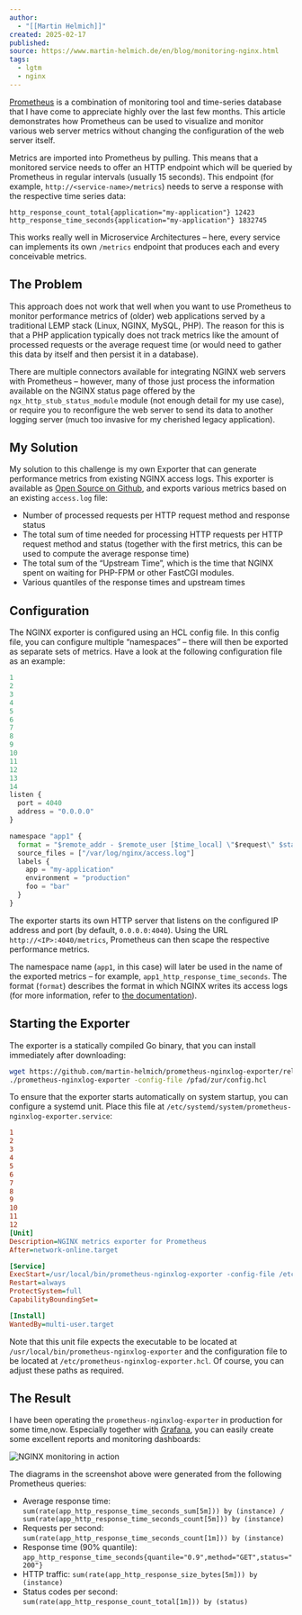 ```yaml
---
author:
  - "[[Martin Helmich]]"
created: 2025-02-17
published: 
source: https://www.martin-helmich.de/en/blog/monitoring-nginx.html
tags:
  - lgtm
  - nginx
---
```

[Prometheus](http://prometheus.io/) is a combination of monitoring tool and time-series database that I have come to appreciate highly over the last few months. This article demonstrates how Prometheus can be used to visualize and monitor various web server metrics without changing the configuration of the web server itself.

Metrics are imported into Prometheus by pulling. This means that a monitored service needs to offer an HTTP endpoint which will be queried by Prometheus in regular intervals (usually 15 seconds). This endpoint (for example, `http://<service-name>/metrics`) needs to serve a response with the respective time series data:

```plaintext
http_response_count_total{application="my-application"} 12423
http_response_time_seconds{application="my-application"} 1832745
```

This works really well in Microservice Architectures – here, every service can implements its own `/metrics` endpoint that produces each and every conceivable metrics.

## The Problem

This approach does not work that well when you want to use Prometheus to monitor performance metrics of (older) web applications served by a traditional LEMP stack (Linux, NGINX, MySQL, PHP). The reason for this is that a PHP application typically does not track metrics like the amount of processed requests or the average request time (or would need to gather this data by itself and then persist it in a database).

There are multiple connectors available for integrating NGINX web servers with Prometheus – however, many of those just process the information available on the NGINX status page offered by the `ngx_http_stub_status_module` module (not enough detail for my use case), or require you to reconfigure the web server to send its data to another logging server (much too invasive for my cherished legacy application).

## My Solution

My solution to this challenge is my own Exporter that can generate performance metrics from existing NGINX access logs. This exporter is available as [Open Source on Github](https://github.com/martin-helmich/prometheus-nginxlog-exporter), and exports various metrics based on an existing `access.log` file:

- Number of processed requests per HTTP request method and response status
- The total sum of time needed for processing HTTP requests per HTTP request method and status (together with the first metrics, this can be used to compute the average response time)
- The total sum of the “Upstream Time”, which is the time that NGINX spent on waiting for PHP-FPM or other FastCGI modules.
- Various quantiles of the response times and upstream times

## Configuration

The NGINX exporter is configured using an HCL config file. In this config file, you can configure multiple “namespaces” – there will then be exported as separate sets of metrics. Have a look at the following configuration file as an example:

```tf
1
2
3
4
5
6
7
8
9
10
11
12
13
14
listen {
  port = 4040
  address = "0.0.0.0"
}

namespace "app1" {
  format = "$remote_addr - $remote_user [$time_local] \"$request\" $status $body_bytes_sent \"$http_referer\" \"$http_user_agent\" \"$http_x_forwarded_for\""
  source_files = ["/var/log/nginx/access.log"]
  labels {
    app = "my-application"
    environment = "production"
    foo = "bar"
  }
}
```

The exporter starts its own HTTP server that listens on the configured IP address and port (by default, `0.0.0.0:4040`). Using the URL `http://<IP>:4040/metrics`, Prometheus can then scape the respective performance metrics.

The namespace name (`app1`, in this case) will later be used in the name of the exported metrics – for example, `app1_http_response_time_seconds`. The format (`format`) describes the format in which NGINX writes its access logs (for more information, refer to [the documentation](http://nginx.org/en/docs/http/ngx_http_log_module.html#log_format)).

## Starting the Exporter

The exporter is a statically compiled Go binary, that you can install immediately after downloading:

```bash
wget https://github.com/martin-helmich/prometheus-nginxlog-exporter/releases/download/v1.0.0/prometheus-nginxlog-exporter
./prometheus-nginxlog-exporter -config-file /pfad/zur/config.hcl
```

To ensure that the exporter starts automatically on system startup, you can configure a systemd unit.
Place this file at `/etc/systemd/system/prometheus-nginxlog-exporter.service`:

```ini
1
2
3
4
5
6
7
8
9
10
11
12
[Unit]
Description=NGINX metrics exporter for Prometheus
After=network-online.target

[Service]
ExecStart=/usr/local/bin/prometheus-nginxlog-exporter -config-file /etc/prometheus-nginxlog-exporter.hcl
Restart=always
ProtectSystem=full
CapabilityBoundingSet=

[Install]
WantedBy=multi-user.target
```

Note that this unit file expects the executable to be located at `/usr/local/bin/prometheus-nginxlog-exporter` and the configuration file to be located at `/etc/prometheus-nginxlog-exporter.hcl`. Of course, you can adjust these paths as required.

## The Result

I have been operating the `prometheus-nginxlog-exporter` in production for some time,now. Especially together with [Grafana](https://grafana.com/), you can easily create some excellent reports and monitoring dashboards:

![NGINX monitoring in action](https://www.martin-helmich.de/assets/posts/prometheus-nginx-monitoring.png)

The diagrams in the screenshot above were generated from the following Prometheus queries:

- Average response time: `sum(rate(app_http_response_time_seconds_sum[5m])) by (instance) / sum(rate(app_http_response_time_seconds_count[5m])) by (instance)`
- Requests per second: `sum(rate(app_http_response_time_seconds_count[1m])) by (instance)`
- Response time (90% quantile): `app_http_response_time_seconds{quantile="0.9",method="GET",status="200"}`
- HTTP traffic: `sum(rate(app_http_response_size_bytes[5m])) by (instance)`
- Status codes per second: `sum(rate(app_http_response_count_total[1m])) by (status)`
